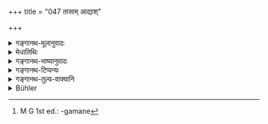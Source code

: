 +++
title = "047 तासाम् आद्याश्"

+++

<details><summary>गङ्गानथ-मूलानुवादः</summary>

Of these the first four days have been deprecated, as also the eleventh and the thirteenth, the remaining ten days have been recommended.—(47)
</details>

<details><summary>मेधातिथिः</summary>

**तासां** रात्रीणां या** आद्याः** प्रथमशोणितदर्शनाच् **चतस्रस्** ता **निन्दिताः,** न तत्र गमनम् अस्ति । तिसृषु तावत् स्पर्शो ऽपि नास्त्य् अशुचित्वात् । चतुर्थ्यां तु स्नाताया वसिष्ठवचनात् सत्य् अपि शुचित्वे रतिसंभोगो नास्ति, चतसॄणां गर्हितत्ववचनात् । **या चैकादशी** या च **त्रयोदशी** सापि निन्दिता, एवं प्रतिषिद्धगमना[^११५] । ऋतुदर्शनात् प्रभृत्य् एकादशीत्रदोश्यौ गृह्येते, न चन्द्रतिथी । **तासाम्** इति निर्धारणविषयत्वेन रात्रीणां संबन्धात् समानजातीयश् च निर्धार्यतया प्रतीयते, कृष्णा गवां संपन्नक्षीरेति । षड्रात्रगमनप्रतिषेधो ऽयम् अदृष्टार्थाः । **शेषाः प्रशस्ता दशरात्रयः** । षण्णां प्रतिषेधाद् दशसु प्राशस्त्यं सिद्धम् एवानूद्यते ॥ ३.४७ ॥


[^११५]:
     M G 1st ed.: -gamane
</details>

<details><summary>गङ्गानथ-भाष्यानुवादः</summary>

‘*Of these*’—days—‘*the first four*’— beginning from the day on which the blood is first seen—‘*have* *been deprecated*,’—*i.e*., there should be no intercourse on those days. On the first three days, even touching is prohibited, the woman being impure on those days; on the fourth day, when she has bathed,—though, according to the words of Vaśiṣṭha, she is pure—there is to be no sexual intercourse; all the four days being equally deprecated (for that purpose).

‘*The eleventh and the thirteenth*’ days also ‘have been deprecated,’—*i.e*., on those days also intercourse has been forbidden. The ‘eleventh’ and the ‘thirteenth’ days are those counted from the first day of the flow; they do not stand for the two dates of the month; because the genitive ending in ‘*tāsām*,’ ‘of these,’ signifies
*selection*; and, as the pronoun stands for ‘days,’ it must be the same
thing (day) that is *selected*; just as in the expression, ‘of cows, the black one gives most milk.’

This prohibition of intercourse on the said six days is with a view to a transcendental result.

‘*The remaining ten days have been recommended*,’—(of the sixteen days) six days having been forbidden, the commendation of the remaining ten days follows naturally; and it is this same natural conclusion that is reiterated here.—(47)
</details>

<details><summary>गङ्गानथ-टिप्पन्यः</summary>

This verse is quoted in *Parāśaramādhava* (Ācāra, p. 438);—in
*Vīramitrodaya* (Āhnika, p. 559), which adds that the ‘eleventh’ and
other numbers refer to the days of the ‘season;’ the eleventh day of the
‘season’ and so forth;—and in *Vidhānapārijāta* (II, p. 368) which, for
the first quarter, reads *tāsāmāpañcataḥ sarvā*, which means ‘all days
till the fifth’, coming to the same thing—that the first four days are
forbidden.

This verse is quoted in *Aparārka* (p. 104); which adds that the
‘eleventh’ and ‘thirteenth’ are meant to be the days of the ‘season’,
not of the *fortnight*;—in *Hemādri* (Kāla, p. 727), which adds that the
‘eleventh’ and ‘thirteenth’ are the days, not of the fortnight, but of
the ‘period’;—in *Saṃskāraratnamālā* (p. 682), which has the same note,
adding that such is the view of *Madanapārijāta*;—in *Smṛticandrikā*
(Saṃskāra, p. 38), which says that of the sixteen nights, the first four
arc to be avoided;—and in *Ācāramayūkha* (p. 118).
</details>

<details><summary>गङ्गानथ-तुल्य-वाक्यानि</summary>

**(verses 3.45-50)  
**

See Comparative notes for [Verse
3.45].
</details>

<details><summary>Bühler</summary>

047	But among these the first four, the eleventh and the thirteenth are (declared to be) forbidden; the remaining nights are recommended.
</details>
